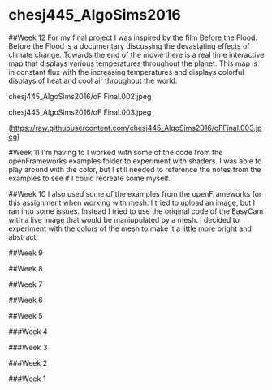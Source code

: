 # chesj445_AlgoSims2016

##Week 12 
For my final project I was inspired by the film Before the Flood. Before the Flood is a documentary discussing the devastating effects of climate change. Towards the end of the movie there is a real time interactive map that displays various temperatures throughout the planet. This map is in constant flux with the increasing temperatures and displays colorful displays of heat and cool air throughout the world. 


chesj445_AlgoSims2016/oF Final.002.jpeg

chesj445_AlgoSims2016/oF Final.003.jpeg

(https://raw.githubusercontent.com/chesj445_AlgoSims2016/oFFinal.003.jpeg)





#Week 11
I'm having to I worked with some of the code from the openFrameworks examples folder to experiment with shaders. I was able to play around with the color, but I still needed to reference the notes from the examples to see if I could recreate some myself. 

##Week 10 
I also used some of the examples from the openFrameworks for this assignment when working with mesh. I tried to upload an image, but I ran into some issues. Instead I tried to use the original code of the EasyCam with a live image that would be maniupulated by a mesh. I decided to experiment with the colors of the mesh to make it a little more bright and abstract. 

##Week 9

##Week 8

##Week 7

##Week 6

##Week 5

###Week 4

###Week 3

###Week 2


###Week 1







